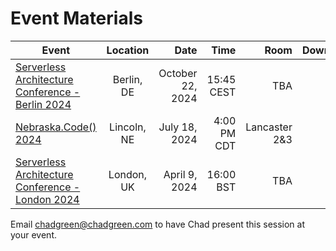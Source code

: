 # Event Materials

| Event | Location | Date | Time | Room | Downloads |
|-------|:--------:|-----:|-----:|-----:|----------:|
| [Serverless Architecture Conference - Berlin 2024](https://serverless-architecture.io/berlin) | Berlin, DE | October 22, 2024 | 15:45 CEST | TBA | [Slides](ArchitectLikeABoss-SLABerlin2024.pdf) |
| [Nebraska.Code() 2024](https://nebraskacode.amegala.com/) | Lincoln, NE | July 18, 2024 | 4:00 PM CDT | Lancaster 2&3 | [Slides](ArchitectLikeABoss-Nebraska2024.pdf) |
| [Serverless Architecture Conference - London 2024](https://serverless-architecture.io/london) | London, UK | April 9, 2024 | 16:00 BST | TBA | [Slides](CrackTheCodeToScalability-SACLondon24.pdf) |

Email [chadgreen@chadgreen.com](mailto:chadgreen@chadgreen.com?subject=Presentation%20Request:%20Presentation%20Title) to have Chad present this session at your event.
